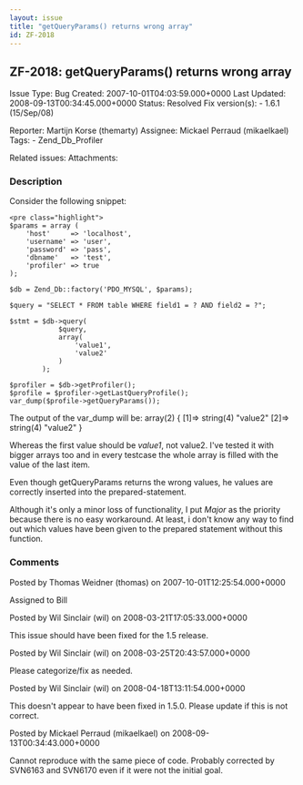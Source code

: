 ```yaml
---
layout: issue
title: "getQueryParams() returns wrong array"
id: ZF-2018
---
```


ZF-2018: getQueryParams() returns wrong array
---------------------------------------------

 Issue Type: Bug Created: 2007-10-01T04:03:59.000+0000 Last Updated: 2008-09-13T00:34:45.000+0000 Status: Resolved Fix version(s): - 1.6.1 (15/Sep/08)
 
 Reporter:  Martijn Korse (themarty)  Assignee:  Mickael Perraud (mikaelkael)  Tags: - Zend\_Db\_Profiler
 
 Related issues: 
 Attachments: 
### Description

Consider the following snippet:

 
    <pre class="highlight">
    $params = array ( 
        'host'     => 'localhost',
        'username' => 'user',
        'password' => 'pass',
        'dbname'   => 'test',
        'profiler' => true
    ); 
     
    $db = Zend_Db::factory('PDO_MYSQL', $params);
    
    $query = "SELECT * FROM table WHERE field1 = ? AND field2 = ?";
    
    $stmt = $db->query(
                $query,
                array(
                    'value1',
                    'value2'
                )
            );
    
    $profiler = $db->getProfiler();
    $profile = $profiler->getLastQueryProfile();
    var_dump($profile->getQueryParams());


The output of the var\_dump will be: array(2) { [1]=> string(4) "value2" [2]=> string(4) "value2" }

Whereas the first value should be _value1_, not value2. I've tested it with bigger arrays too and in every testcase the whole array is filled with the value of the last item.

Even though getQueryParams returns the wrong values, he values are correctly inserted into the prepared-statement.

Although it's only a minor loss of functionality, I put _Major_ as the priority because there is no easy workaround. At least, i don't know any way to find out which values have been given to the prepared statement without this function.

 

 

### Comments

Posted by Thomas Weidner (thomas) on 2007-10-01T12:25:54.000+0000

Assigned to Bill

 

 

Posted by Wil Sinclair (wil) on 2008-03-21T17:05:33.000+0000

This issue should have been fixed for the 1.5 release.

 

 

Posted by Wil Sinclair (wil) on 2008-03-25T20:43:57.000+0000

Please categorize/fix as needed.

 

 

Posted by Wil Sinclair (wil) on 2008-04-18T13:11:54.000+0000

This doesn't appear to have been fixed in 1.5.0. Please update if this is not correct.

 

 

Posted by Mickael Perraud (mikaelkael) on 2008-09-13T00:34:43.000+0000

Cannot reproduce with the same piece of code. Probably corrected by SVN6163 and SVN6170 even if it were not the initial goal.

 

 